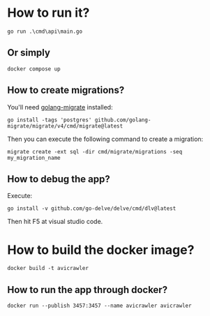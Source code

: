 # How to run it?
`go run .\cmd\api\main.go`

## Or simply
`docker compose up`

## How to create migrations?
You'll need [golang-migrate](https://github.com/golang-migrate/) installed:

```
go install -tags 'postgres' github.com/golang-migrate/migrate/v4/cmd/migrate@latest
```

Then you can execute the following command to create a migration:

```
migrate create -ext sql -dir cmd/migrate/migrations -seq my_migration_name  
```


## How to debug the app?
Execute:
```
go install -v github.com/go-delve/delve/cmd/dlv@latest
```
Then hit F5 at visual studio code.


# How to build the docker image?
```
docker build -t avicrawler
```

## How to run the app through docker?

```
docker run --publish 3457:3457 --name avicrawler avicrawler
```